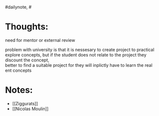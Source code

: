 #dailynote, #

# Thoughts:
need for mentor or external review  
  
problem with university is that it is nessesary to create project to practical explore concepts, but if the student does not relate to the project they discount the concept,  
better to find a suitable project for they will inplictly have to learn the real ent concepts


# Notes:
- [[Ziggurats]]
- [[Nicolas Moulin]]